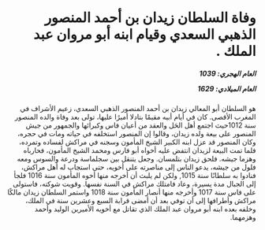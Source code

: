 <h1 dir="rtl">وفاة السلطان زيدان بن أحمد المنصور الذهبي السعدي وقيام ابنه أبو مروان عبد الملك  .</h1>

<h5 dir="rtl">العام الهجري:  1039

العام الميلادي: 1629

</h5>

<p dir="rtl">هو السلطان أبو المعالي زيدان بن أحمد المنصور الذهبي السعدي، زعيم الأشراف في المغرب الأقصى. كان في أيام أبيه مقيمًا بتادلا أميرًا عليها، تولى بعد وفاة والده المنصور سنة 1012حيث اجتمع أهل الحَل والعقد من أعيان فاس وكبرائها والجمهور من جيش المنصور على بيعة ولده زيدان، وقالوا إن المنصور استخلفه في حياته ومات في حجره، وكان المنصور قد عزل ابنه الكبير الشيخ المأمون وسجنه في مراكش لفساده وتمرده، فلما تمت البيعة لزيدان انتفض عليه أخواه أبو فارس ومحمد الشيخ المأمون، فحارباه وهزما جيشه. فلحق زيدان بتلمسان. وجعل يتنقل بين سجلماسة ودرعة والسوس ومعه فلول من جيشه، يدعو الناس إلى مناصرته على أخويه، حتى استجاب له أهل مراكش، فنادوا به سلطانًا سنة 1015, ولكن لم يلبث أن أخرجه منها أخوه المأمون سنة 1016 فلجأ إلى الجبال مدة يسيرة، وعاد فامتلك مراكش في السنة نفسها. وقويت شوكته، فاستولى على فاس سنة 1017 وأخرجه منها أنصار المأمون سنة 1018 واستمر السلطان زيدان مالكًا مراكش وأطرافها إلى أن توفي بعد أن أمضى قرابة السبع وعشرين سنة في الملك، وخلفه بعده ابنه أبو مروان عبد الملك الذي تقاتل مع أخويه الأميرين الوليد وأحمد وهزمهما.</p></br>

